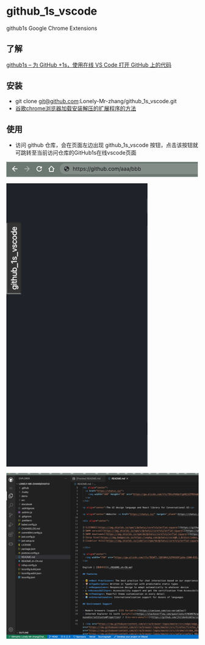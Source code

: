 # github_1s_vscode
github1s Google Chrome Extensions

## 了解
[github1s – 为 GitHub +1s，使用在线 VS Code 打开 GitHub 上的代码](https://www.appinn.com/github1s/)

## 安装
- git clone git@github.com:Lonely-Mr-zhang/github_1s_vscode.git
- [谷歌chrome浏览器加载安装解压的扩展程序的方法](http://www.win7zhijia.cn/jiaocheng/win7_41490.html)

## 使用
- 访问 github 仓库，会在页面左边出现 github_1s_vscode 按钮，点击该按钮就可跳转至当前访问仓库的GitHub1s在线vscode页面

![](./img/url.png)

![](./img/button.png)

![](./img/github_vscode.png)
